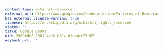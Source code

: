 ```yaml
---
content_type: external-resource
external_url: https://www.google.com/books/edition/Patterns_of_Democracy/j_6r6WtJPiYC?hl=en&gbpv=1
has_external_license_warning: true
license: https://en.wikipedia.org/wiki/All_rights_reserved
status: ''
title: Google Books
uid: 9989bdb8-2881-4db3-b814-8fae4cc75d67
wayback_url: ''
---
```

